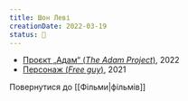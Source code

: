 ```yaml
---
title: Шон Леві
creationDate: 2022-03-19
status: 🌱
---
```

- [Проєкт „Адам“ (_The Adam Project_)](https://uk.wikipedia.org/wiki/%D0%9F%D1%80%D0%BE%D1%94%D0%BA%D1%82_%D0%90%D0%B4%D0%B0%D0%BC), 2022
- [Персонаж (_Free guy_)](https://uk.wikipedia.org/wiki/%D0%9F%D0%B5%D1%80%D1%81%D0%BE%D0%BD%D0%B0%D0%B6_(%D1%84%D1%96%D0%BB%D1%8C%D0%BC,_2021)), 2021

Повернутися до [[Фільми|фільмів]]
